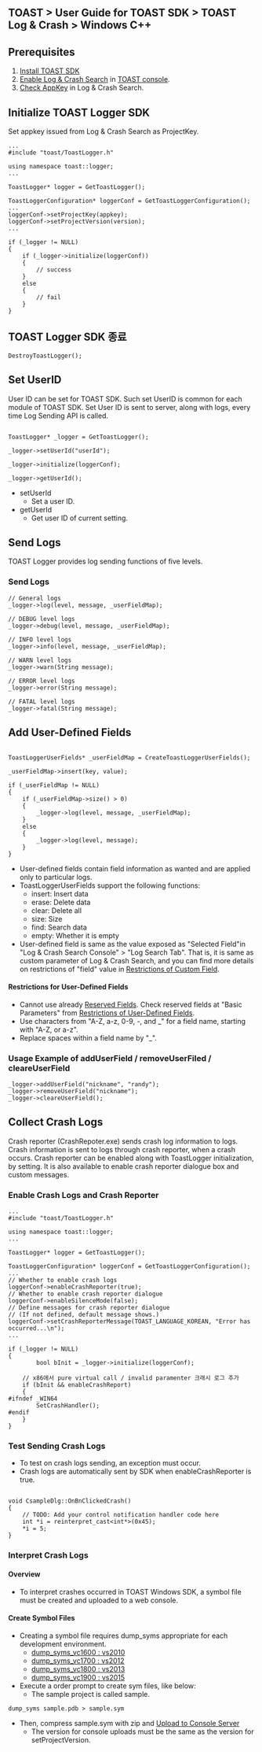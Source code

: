 ## TOAST > User Guide for TOAST SDK > TOAST Log & Crash > Windows C++

## Prerequisites

1. [Install TOAST SDK](./getting-started-windows)
2. [Enable Log & Crash Search](https://docs.toast.com/ko/Analytics/Log%20&%20Crash%20Search/ko/console-guide/) in [TOAST console](https://console.cloud.toast.com).
3. [Check AppKey](https://docs.toast.com/ko/Analytics/Log%20&%20Crash%20Search/ko/console-guide/#appkey) in Log & Crash Search.

## Initialize TOAST Logger SDK

Set appkey issued from Log & Crash Search as ProjectKey.

```
...
#include "toast/ToastLogger.h"

using namespace toast::logger;
...

ToastLogger* logger = GetToastLogger();

ToastLoggerConfiguration* loggerConf = GetToastLoggerConfiguration();
...
loggerConf->setProjectKey(appkey);
loggerConf->setProjectVersion(version);
...

if (_logger != NULL)
{
    if (_logger->initialize(loggerConf))
	{
		// success
	}
	else
	{
		// fail
	}
}
```

## TOAST Logger SDK 종료

```
DestroyToastLogger();
```

## Set UserID

User ID can be set for TOAST SDK.
Such set UserID is common for each module of TOAST SDK.
Set User ID is sent to server, along with logs, every time Log Sending API is called.


```

ToastLogger* _logger = GetToastLogger();

_logger->setUserId("userId");

_logger->initialize(loggerConf);

_logger->getUserId();
```

* setUserId
    * Set a user ID.
* getUserId
    * Get user ID of current setting.

## Send Logs

TOAST Logger provides log sending functions of five levels.

### Send Logs

```
// General logs
_logger->log(level, message, _userFieldMap);

// DEBUG level logs
_logger->debug(level, message, _userFieldMap);

// INFO level logs
_logger->info(level, message, _userFieldMap);

// WARN level logs
_logger->warn(String message);

// ERROR level logs
_logger->error(String message);

// FATAL level logs
_logger->fatal(String message);
```

## Add User-Defined Fields

```

ToastLoggerUserFields* _userFieldMap = CreateToastLoggerUserFields();

_userFieldMap->insert(key, value);

if (_userFieldMap != NULL)
{
    if (_userFieldMap->size() > 0)
    {
        _logger->log(level, message, _userFieldMap);
    }
    else
    {
        _logger->log(level, message);
    }
}
```

* User-defined fields contain field information as wanted and are applied only to particular logs.
* ToastLoggerUserFields support the following functions:
    * insert:  Insert data
    * erase: Delete data
    * clear: Delete all
    * size: Size
    * find: Search data
    * empty: Whether it is empty
* User-defined field is same as the value exposed as "Selected Field"in "Log & Crash Search Console" > "Log Search Tab".
  That is, it is same as custom parameter of Log & Crash Search, and you can find more details on restrictions of "field" value in [Restrictions of Custom Field](http://docs.toast.com/ko/Analytics/Log%20&%20Crash%20Search/ko/api-guide/).

#### Restrictions for User-Defined Fields

- Cannot use already [Reserved Fields](./log-collector-reserved-fields).
  Check reserved fields at "Basic Parameters" from [Restrictions of User-Defined Fields](http://docs.toast.com/ko/Analytics/Log%20&%20Crash%20Search/ko/api-guide/).
- Use characters from "A-Z, a-z, 0-9, -, and _" for a field name, starting with "A-Z, or a-z".
- Replace spaces within a field name by "_".

### Usage Example of addUserField / removeUserFiled / cleareUserField

```
_logger->addUserField("nickname", "randy");
_logger->removeUserField("nickname");
_logger->cleareUserField();
```

## Collect Crash Logs

Crash reporter (CrashRepoter.exe) sends crash log information to logs.
Crash information is sent to logs through crash reporter, when a crash occurs.
Crash reporter can be enabled along with ToastLogger initialization, by setting.
It is also available to enable crash reporter dialogue box and custom messages.


### Enable Crash Logs and Crash Reporter

```
...
#include "toast/ToastLogger.h"

using namespace toast::logger;
...

ToastLogger* logger = GetToastLogger();

ToastLoggerConfiguration* loggerConf = GetToastLoggerConfiguration();
...
// Whether to enable crash logs
loggerConf->enableCrashReporter(true);
// Whether to enable crash reporter dialogue
loggerConf->enableSilenceMode(false);
// Define messages for crash reporter dialogue
// (If not defined, default message shows.)
loggerConf->setCrashReporterMessage(TOAST_LANGUAGE_KOREAN, "Error has occurred...\n");
...

if (_logger != NULL)
{
        bool bInit = _logger->initialize(loggerConf);

	// x86에서 pure virtual call / invalid paramenter 크래시 로그 추가
	if (bInit && enableCrashReport)
	{
#ifndef _WIN64
		SetCrashHandler();
#endif
	}
}

```

###  Test Sending Crash Logs

* To test on crash logs sending, an exception must occur.
* Crash logs are automatically sent by SDK when enableCrashReporter is true.

```

void CsampleDlg::OnBnClickedCrash()
{
    // TODO: Add your control notification handler code here
    int *i = reinterpret_cast<int*>(0x45);
    *i = 5;
}
```

### Interpret Crash Logs

#### Overview

* To interpret crashes occurred in TOAST Windows SDK, a symbol file must be created and uploaded to a web console.

#### Create Symbol Files

* Creating a symbol file requires dump_syms appropriate for each development environment.
    * [dump\_syms\_vc1600 : vs2010](http://static.toastoven.net/toastcloud/tools/dump_syms_vc1600.zip)
    * [dump\_syms\_vc1700 : vs2012](http://static.toastoven.net/toastcloud/tools/dump_syms_vc1700.zip)
    * [dump\_syms\_vc1800 : vs2013](http://static.toastoven.net/toastcloud/tools/dump_syms_vc1800.zip)
    * [dump\_syms\_vc1900 : vs2015](http://static.toastoven.net/toastcloud/tools/dump_syms_vc1900.zip)
* Execute a order prompt to create sym files, like below:
    * The sample project is called sample.

```
dump_syms sample.pdb > sample.sym
```

* Then, compress sample.sym with zip and [Upload to Console Server](https://docs.toast.com/ko/Analytics/Log%20&%20Crash%20Search/ko/console-guide/#_24)
    * The version for console uploads must be the same as the version for setProjectVersion.



